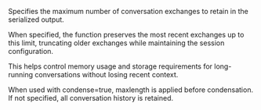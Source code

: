 Specifies the maximum number of conversation exchanges to retain in the serialized output.

When specified, the function preserves the most recent exchanges up to this limit, truncating older exchanges while maintaining the session configuration.

This helps control memory usage and storage requirements for long-running conversations without losing recent context.

When used with condense=true, maxlength is applied before condensation. If not specified, all conversation history is retained.